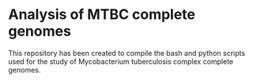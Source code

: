 # Analysis of MTBC complete genomes
This repository has been created to compile the bash and python scripts used for the study of Mycobacterium tuberculosis complex complete genomes.
